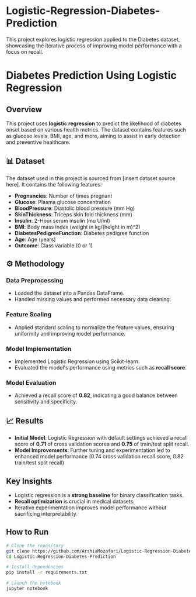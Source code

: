 # Logistic-Regression-Diabetes-Prediction
This project explores logistic regression applied to the Diabetes dataset, showcasing the iterative process of improving model performance with a focus on recall.
# Diabetes Prediction Using Logistic Regression

## Overview

This project uses **logistic regression** to predict the likelihood of diabetes onset based on various health metrics. The dataset contains features such as glucose levels, BMI, age, and more, aiming to assist in early detection and preventive healthcare.

## 📊 Dataset

The dataset used in this project is sourced from [insert dataset source here]. It contains the following features:

- **Pregnancies**: Number of times pregnant  
- **Glucose**: Plasma glucose concentration  
- **BloodPressure**: Diastolic blood pressure (mm Hg)  
- **SkinThickness**: Triceps skin fold thickness (mm)  
- **Insulin**: 2-Hour serum insulin (mu U/ml)  
- **BMI**: Body mass index (weight in kg/(height in m)^2)  
- **DiabetesPedigreeFunction**: Diabetes pedigree function  
- **Age**: Age (years)  
- **Outcome**: Class variable (0 or 1)  

## ⚙️ Methodology

### Data Preprocessing
- Loaded the dataset into a Pandas DataFrame.  
- Handled missing values and performed necessary data cleaning.  

### Feature Scaling
- Applied standard scaling to normalize the feature values, ensuring uniformity and improving model performance.  

### Model Implementation
- Implemented Logistic Regression using Scikit-learn.  
- Evaluated the model's performance using metrics such as **recall score**.  

### Model Evaluation
- Achieved a recall score of **0.82**, indicating a good balance between sensitivity and specificity.  

## 📈 Results

- **Initial Model**: Logistic Regression with default settings achieved a recall score of **0.71** of cross validation scorea and **0.75** of train/test split recall.
- **Model Improvements**: Further tuning and experimentation led to enhanced model performance (0.74 cross validation recall score, 0.82 train/test split recall)

## Key Insights

- Logistic regression is a **strong baseline** for binary classification tasks.  
- **Recall optimization** is crucial in medical datasets.  
- Iterative experimentation improves model performance without sacrificing interpretability.


## How to Run

```bash
# Clone the repository
git clone https://github.com/ArshiaMozafari/Logistic-Regression-Diabetes-Prediction.git
cd Logistic-Regression-Diabetes-Prediction

# Install dependencies
pip install -r requirements.txt

# Launch the notebook
jupyter notebook
